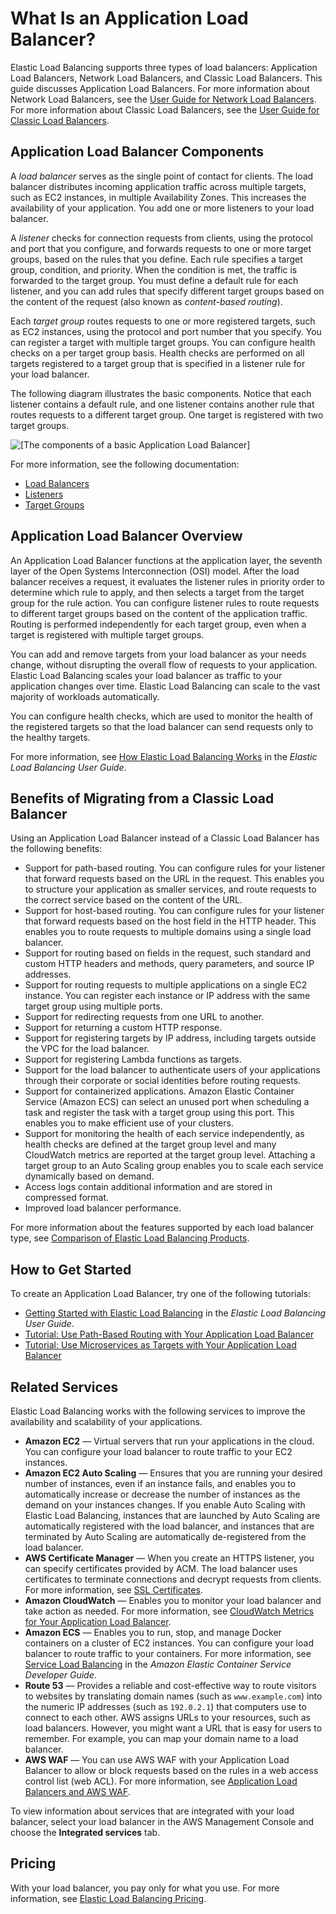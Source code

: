 # What Is an Application Load Balancer?<a name="introduction"></a>

Elastic Load Balancing supports three types of load balancers: Application Load Balancers, Network Load Balancers, and Classic Load Balancers\. This guide discusses Application Load Balancers\. For more information about Network Load Balancers, see the [User Guide for Network Load Balancers](https://docs.aws.amazon.com/elasticloadbalancing/latest/network/)\. For more information about Classic Load Balancers, see the [User Guide for Classic Load Balancers](https://docs.aws.amazon.com/elasticloadbalancing/latest/classic/)\.

## Application Load Balancer Components<a name="application-load-balancer-components"></a>

A *load balancer* serves as the single point of contact for clients\. The load balancer distributes incoming application traffic across multiple targets, such as EC2 instances, in multiple Availability Zones\. This increases the availability of your application\. You add one or more listeners to your load balancer\.

A *listener* checks for connection requests from clients, using the protocol and port that you configure, and forwards requests to one or more target groups, based on the rules that you define\. Each rule specifies a target group, condition, and priority\. When the condition is met, the traffic is forwarded to the target group\. You must define a default rule for each listener, and you can add rules that specify different target groups based on the content of the request \(also known as *content\-based routing*\)\.

Each *target group* routes requests to one or more registered targets, such as EC2 instances, using the protocol and port number that you specify\. You can register a target with multiple target groups\. You can configure health checks on a per target group basis\. Health checks are performed on all targets registered to a target group that is specified in a listener rule for your load balancer\.

The following diagram illustrates the basic components\. Notice that each listener contains a default rule, and one listener contains another rule that routes requests to a different target group\. One target is registered with two target groups\.

![\[The components of a basic Application Load Balancer\]](http://docs.aws.amazon.com/elasticloadbalancing/latest/application/images/component_architecture.png)

For more information, see the following documentation:
+ [Load Balancers](application-load-balancers.md)
+ [Listeners](load-balancer-listeners.md)
+ [Target Groups](load-balancer-target-groups.md)

## Application Load Balancer Overview<a name="application-load-balancer-overview"></a>

An Application Load Balancer functions at the application layer, the seventh layer of the Open Systems Interconnection \(OSI\) model\. After the load balancer receives a request, it evaluates the listener rules in priority order to determine which rule to apply, and then selects a target from the target group for the rule action\. You can configure listener rules to route requests to different target groups based on the content of the application traffic\. Routing is performed independently for each target group, even when a target is registered with multiple target groups\.

You can add and remove targets from your load balancer as your needs change, without disrupting the overall flow of requests to your application\. Elastic Load Balancing scales your load balancer as traffic to your application changes over time\. Elastic Load Balancing can scale to the vast majority of workloads automatically\.

You can configure health checks, which are used to monitor the health of the registered targets so that the load balancer can send requests only to the healthy targets\.

For more information, see [How Elastic Load Balancing Works](https://docs.aws.amazon.com/elasticloadbalancing/latest/userguide/how-elastic-load-balancing-works.html) in the *Elastic Load Balancing User Guide*\.

## Benefits of Migrating from a Classic Load Balancer<a name="application-load-balancer-benefits"></a>

Using an Application Load Balancer instead of a Classic Load Balancer has the following benefits:
+ Support for path\-based routing\. You can configure rules for your listener that forward requests based on the URL in the request\. This enables you to structure your application as smaller services, and route requests to the correct service based on the content of the URL\.
+ Support for host\-based routing\. You can configure rules for your listener that forward requests based on the host field in the HTTP header\. This enables you to route requests to multiple domains using a single load balancer\.
+ Support for routing based on fields in the request, such standard and custom HTTP headers and methods, query parameters, and source IP addresses\.
+ Support for routing requests to multiple applications on a single EC2 instance\. You can register each instance or IP address with the same target group using multiple ports\.
+ Support for redirecting requests from one URL to another\.
+ Support for returning a custom HTTP response\.
+ Support for registering targets by IP address, including targets outside the VPC for the load balancer\.
+ Support for registering Lambda functions as targets\.
+ Support for the load balancer to authenticate users of your applications through their corporate or social identities before routing requests\.
+ Support for containerized applications\. Amazon Elastic Container Service \(Amazon ECS\) can select an unused port when scheduling a task and register the task with a target group using this port\. This enables you to make efficient use of your clusters\.
+ Support for monitoring the health of each service independently, as health checks are defined at the target group level and many CloudWatch metrics are reported at the target group level\. Attaching a target group to an Auto Scaling group enables you to scale each service dynamically based on demand\.
+ Access logs contain additional information and are stored in compressed format\.
+ Improved load balancer performance\.

For more information about the features supported by each load balancer type, see [Comparison of Elastic Load Balancing Products](https://aws.amazon.com/elasticloadbalancing/details/#compare)\.

## How to Get Started<a name="application-load-balancer-getting-started"></a>

To create an Application Load Balancer, try one of the following tutorials:
+ [Getting Started with Elastic Load Balancing](https://docs.aws.amazon.com/elasticloadbalancing/latest/userguide/load-balancer-getting-started.html) in the *Elastic Load Balancing User Guide*\.
+ [Tutorial: Use Path\-Based Routing with Your Application Load Balancer](tutorial-load-balancer-routing.md)
+ [Tutorial: Use Microservices as Targets with Your Application Load Balancer](tutorial-target-ecs-containers.md)

## Related Services<a name="application-load-balancer-related-services"></a>

Elastic Load Balancing works with the following services to improve the availability and scalability of your applications\.
+ **Amazon EC2** — Virtual servers that run your applications in the cloud\. You can configure your load balancer to route traffic to your EC2 instances\.
+ **Amazon EC2 Auto Scaling** — Ensures that you are running your desired number of instances, even if an instance fails, and enables you to automatically increase or decrease the number of instances as the demand on your instances changes\. If you enable Auto Scaling with Elastic Load Balancing, instances that are launched by Auto Scaling are automatically registered with the load balancer, and instances that are terminated by Auto Scaling are automatically de\-registered from the load balancer\.
+ **AWS Certificate Manager** — When you create an HTTPS listener, you can specify certificates provided by ACM\. The load balancer uses certificates to terminate connections and decrypt requests from clients\. For more information, see [SSL Certificates](create-https-listener.md#https-listener-certificates)\.
+ **Amazon CloudWatch** — Enables you to monitor your load balancer and take action as needed\. For more information, see [CloudWatch Metrics for Your Application Load Balancer](load-balancer-cloudwatch-metrics.md)\.
+ **Amazon ECS** — Enables you to run, stop, and manage Docker containers on a cluster of EC2 instances\. You can configure your load balancer to route traffic to your containers\. For more information, see [Service Load Balancing](https://docs.aws.amazon.com/AmazonECS/latest/developerguide/service-load-balancing.html) in the *Amazon Elastic Container Service Developer Guide*\.
+ **Route 53** — Provides a reliable and cost\-effective way to route visitors to websites by translating domain names \(such as `www.example.com`\) into the numeric IP addresses \(such as `192.0.2.1`\) that computers use to connect to each other\. AWS assigns URLs to your resources, such as load balancers\. However, you might want a URL that is easy for users to remember\. For example, you can map your domain name to a load balancer\.
+ **AWS WAF** — You can use AWS WAF with your Application Load Balancer to allow or block requests based on the rules in a web access control list \(web ACL\)\. For more information, see [Application Load Balancers and AWS WAF](application-load-balancers.md#load-balancer-waf)\.

To view information about services that are integrated with your load balancer, select your load balancer in the AWS Management Console and choose the **Integrated services** tab\.

## Pricing<a name="application-load-balancer-pricing"></a>

With your load balancer, you pay only for what you use\. For more information, see [Elastic Load Balancing Pricing](https://aws.amazon.com/elasticloadbalancing/pricing/)\.